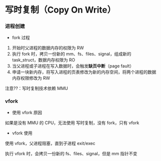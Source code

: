 # 写时复制（Copy On Write）


### 进程创建

* fork 过程

1. 开始时父进程的数据内存的权限为 RW
2. 执行 fork 时，拷贝一份新的 mm、fs、files、signal，组成新的 task_struct，数据内存权限为 RO
3. 当父进程或子进程在写入数据时，会触发**缺页中断**（page fault）
4. 申请一块新内存，将写入进程的页表修改为新的内存空间，将两个进程的数据内存权限修改为 RW

注意??：写时复制技术依赖 MMU


### vfork

* 使用 vfork 原因

如果是没有 MMU 的 CPU，无法使用 写时复制，没有 fork，只有 vfork


* vfork 使用

使用 vfork，父进程阻塞，直到子进程 exit/exec

执行 vfork 时，会拷贝一份新的 fs、files、signal，但是 mm 指针不变
